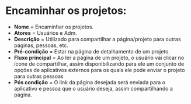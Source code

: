 # Encaminhar os projetos:

- **Nome** = Encaminhar os projetos.  
- **Atores** = Usuários e Adm.  
- **Descrição** = Utilizado para compartilhar a página/projeto para outras páginas, pessoas, etc.  
- **Pré-condição** = Estar na página de detalhamento de um projeto.   
- **Fluxo principal** = Ao ler a página de um projeto, o usuário vai clicar no ícone de compartilhar, assim disponibilizando para ele um conjunto de opções de aplicativos externos para os quais ele pode enviar o projeto para outras pessoas  
- **Pós condição** = O link da página desejada será enviada para o aplicativo e pessoa que o usuário deseja, assim compartilhando a página.  
